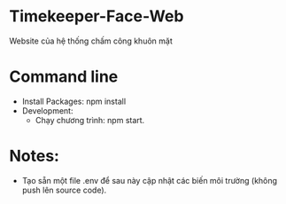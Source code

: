 # Timekeeper-Face-Web
Website của hệ thống chấm công khuôn mặt

# Command line
- Install Packages: npm install
- Development:
    - Chạy chương trình: npm start.

# Notes:
- Tạo sẵn một file .env để sau này cập nhật các biến môi trường (không push lên source code).